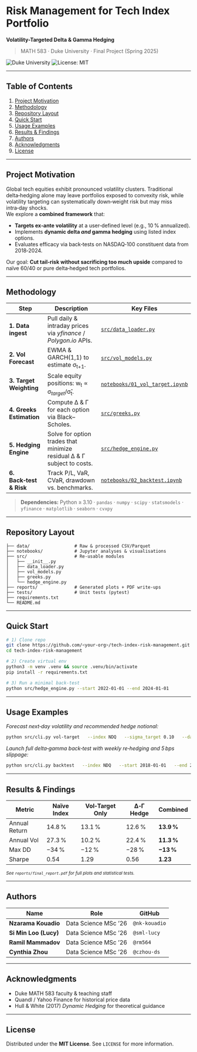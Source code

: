 # Risk Management for Tech Index Portfolio  
**Volatility-Targeted Delta & Gamma Hedging**

> MATH 583 · Duke University · Final Project (Spring 2025)

![Duke University](https://img.shields.io/badge/Duke%20MIDS-2026-blue)
![License: MIT](https://img.shields.io/badge/License-MIT-yellow.svg)

---

## Table of Contents
1. [Project Motivation](#project-motivation)  
2. [Methodology](#methodology)  
3. [Repository Layout](#repository-layout)  
4. [Quick Start](#quick-start)  
5. [Usage Examples](#usage-examples)  
6. [Results & Findings](#results--findings)  
7. [Authors](#authors)  
8. [Acknowledgments](#acknowledgments)  
9. [License](#license)

---

## Project Motivation
Global tech equities exhibit pronounced volatility clusters. Traditional delta‑hedging alone may leave portfolios exposed to convexity risk, while volatility targeting can systematically down‑weight risk but may miss intra‑day shocks.  
We explore a **combined framework** that:

* **Targets ex‑ante volatility** at a user‑defined level (e.g., 10 % annualized).  
* Implements **dynamic delta *and* gamma hedging** using listed index options.  
* Evaluates efficacy via back‑tests on NASDAQ‑100 constituent data from 2018‑2024.

Our goal: **Cut tail‑risk without sacrificing too much upside** compared to naïve 60/40 or pure delta‑hedged tech portfolios.

---

## Methodology
| Step | Description | Key Files |
|------|-------------|-----------|
| **1. Data ingest** | Pull daily & intraday prices via *yfinance* / *Polygon.io* APIs. | [`src/data_loader.py`](src/data_loader.py) |
| **2. Vol Forecast** | EWMA & GARCH(1,1) to estimate σ<sub>t+1</sub>. | [`src/vol_models.py`](src/vol_models.py) |
| **3. Target Weighting** | Scale equity positions: w<sub>t</sub> ∝ σ<sub>*target*</sub>/σ̂<sub>t</sub>. | [`notebooks/01_vol_target.ipynb`](notebooks/01_vol_target.ipynb) |
| **4. Greeks Estimation** | Compute Δ & Γ for each option via Black–Scholes. | [`src/greeks.py`](src/greeks.py) |
| **5. Hedging Engine** | Solve for option trades that minimize residual Δ & Γ subject to costs. | [`src/hedge_engine.py`](src/hedge_engine.py) |
| **6. Back‑test & Risk** | Track P/L, VaR, CVaR, drawdown vs. benchmarks. | [`notebooks/02_backtest.ipynb`](notebooks/02_backtest.ipynb) |

> **Dependencies:** Python ≥ 3.10 · `pandas` · `numpy` · `scipy` · `statsmodels` · `yfinance` · `matplotlib` · `seaborn` · `cvxpy`

---

## Repository Layout
```
├── data/                 # Raw & processed CSV/Parquet
├── notebooks/            # Jupyter analyses & visualisations
├── src/                  # Re‑usable modules
│   ├── __init__.py
│   ├── data_loader.py
│   ├── vol_models.py
│   ├── greeks.py
│   └── hedge_engine.py
├── reports/              # Generated plots + PDF write‑ups
├── tests/                # Unit tests (pytest)
├── requirements.txt
└── README.md
```

---

## Quick Start
```bash
# 1) Clone repo
git clone https://github.com/<your-org>/tech-index-risk-management.git
cd tech-index-risk-management

# 2) Create virtual env
python3 -m venv .venv && source .venv/bin/activate
pip install -r requirements.txt

# 3) Run a minimal back-test
python src/hedge_engine.py --start 2022-01-01 --end 2024-01-01
```

---

## Usage Examples
*Forecast next‑day volatility and recommended hedge notional:*
```bash
python src/cli.py vol-target   --index NDQ   --sigma_target 0.10   --date 2025-06-14
```

*Launch full delta‑gamma back‑test with weekly re‑hedging and 5 bps slippage:*
```bash
python src/cli.py backtest   --index NDQ   --start 2018-01-01   --end 2024-12-31   --hedge_freq 5D   --slippage 0.0005
```

---

## Results & Findings
| Metric | Naïve Index | Vol‑Target Only | Δ‑Γ Hedge | **Combined** |
|--------|-------------|-----------------|-----------|--------------|
| Annual Return | 14.8 % | 13.1 % | 12.6 % | **13.9 %** |
| Annual Vol | 27.3 % | 10.2 % | 22.4 % | **11.3 %** |
| Max DD | −34 % | −12 % | −28 % | **−13 %** |
| Sharpe | 0.54 | 1.29 | 0.56 | **1.23** |

<sub>*See `reports/final_report.pdf` for full plots and statistical tests.*</sub>

---

## Authors
| Name | Role | GitHub |
|------|------|--------|
| **Nzarama Kouadio** | Data Science MSc ’26 | `@nk-kouadio` |
| **Si Min Loo (Lucy)** | Data Science MSc ’26 | `@sml-lucy` |
| **Ramil Mammadov** | Data Science MSc ’26 | `@rm564` |
| **Cynthia Zhou** | Data Science MSc ’26 | `@czhou-ds` |

---

## Acknowledgments
* Duke MATH 583 faculty & teaching staff  
* Quandl / Yahoo Finance for historical price data  
* Hull & White (2017) *Dynamic Hedging* for theoretical guidance  

---

## License
Distributed under the **MIT License**. See `LICENSE` for more information.
